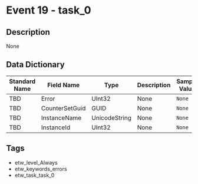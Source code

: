 # Event 19 - task_0

## Description
None

## Data Dictionary
|Standard Name|Field Name|Type|Description|Sample Value|
|---|---|---|---|---|
|TBD|Error|UInt32|None|`None`|
|TBD|CounterSetGuid|GUID|None|`None`|
|TBD|InstanceName|UnicodeString|None|`None`|
|TBD|InstanceId|UInt32|None|`None`|

## Tags
* etw_level_Always
* etw_keywords_errors
* etw_task_task_0